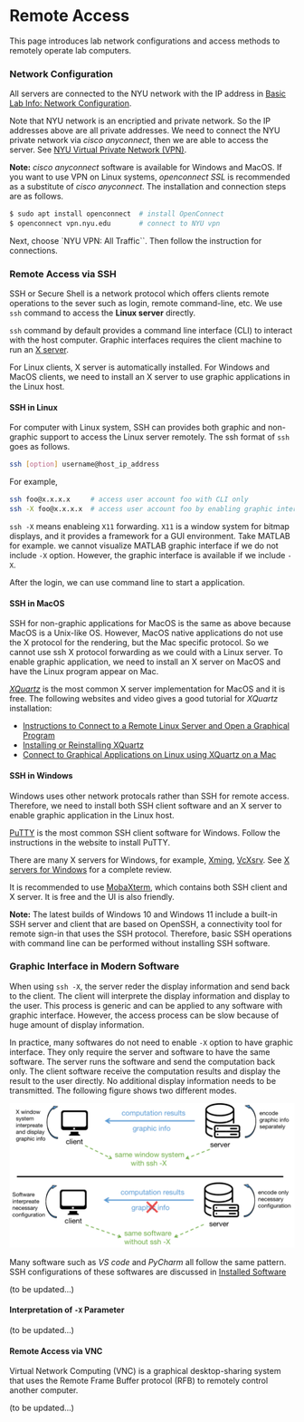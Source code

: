 # Remote Access

This page introduces lab network configurations and access methods to remotely operate lab computers. 



### Network Configuration

All servers are connected to the NYU network with the IP address in [Basic Lab Info: Network Configuration](_pages/basic_lab_info.md#network-configuration). 

Note that NYU network is an encriptied and private network. So the IP addresses above are all private addresses. We need to connect the NYU private network via *cisco anyconnect*, then we are able to access the server. See [NYU Virtual Private Network (VPN)](https://www.nyu.edu/life/information-technology/infrastructure/network-services/vpn.html).

**Note:** *cisco anyconnect* software is available for Windows and MacOS. If you want to use VPN on Linux systems, *openconnect SSL* is recommended as a substitute of *cisco anyconnect*. The installation and connection steps are as follows.

```bash
$ sudo apt install openconnect  # install OpenConnect
$ openconnect vpn.nyu.edu       # connect to NYU vpn
```
Next, choose `NYU VPN: All Traffic``. Then follow the instruction for connections.



### Remote Access via SSH 

SSH or Secure Shell is a network protocol which offers clients remote operations to the sever such as login, remote command-line, etc. We use `ssh` command to access the **Linux server** directly. 

`ssh` command by default provides a command line interface (CLI) to interact with the host computer. Graphic interfaces requires the client machine to run an [X server](https://en.wikipedia.org/wiki/X.Org_Server).

For Linux clients, X server is automatically installed. For Windows and MacOS clients, we need to install an X server to use graphic applications in the Linux host.


#### SSH in Linux

For computer with Linux system, SSH can provides both graphic and non-graphic support to access the Linux server remotely. The ssh format of `ssh` goes as follows.

```bash
ssh [option] username@host_ip_address
```

For example,

```bash
ssh foo@x.x.x.x	 	# access user account foo with CLI only
ssh -X foo@x.x.x.x 	# access user account foo by enabling graphic interfaces.
```

`ssh -X` means enableing `X11` forwarding. `X11` is a window system for bitmap displays, and it provides a framework for a GUI environment. Take MATLAB for example. we cannot visualize MATLAB graphic interface if we do not include `-X` option. However, the graphic interface is available if we include `-X`.

After the login, we can use command line to start a application. 


#### SSH in MacOS

SSH for non-graphic applications for MacOS is the same as above because MacOS is a Unix-like OS. However,  MacOS native applications do not use the X protocol for the rendering, but the Mac specific protocol. So we cannot use ssh X protocol forwarding as we could with a Linux server. To enable graphic application, we need to install an X server on MacOS and have the Linux program appear on Mac. 

[*XQuartz*](https://www.xquartz.org/) is the most common X server implementation for MacOS and it is free. The following websites and video gives a good tutorial for *XQuartz* installation:

- [Instructions to Connect to a Remote Linux Server and Open a Graphical Program](https://princetonuniversity.github.io/PUbootcamp/ssh-instructions/)
- [Installing or Reinstalling XQuartz](https://www.l3harrisgeospatial.com/Support/Self-Help-Tools/Help-Articles/Help-Articles-Detail/ArtMID/10220/ArticleID/23855/Installing-or-Reinstalling-XQuartz-if-Upgrade-to-macOS-1015-Catalina-Causes-Issues)
- [Connect to Graphical Applications on Linux using XQuartz on a Mac](https://www.youtube.com/watch?v=s6e3cqCISaE)


#### SSH in Windows
Windows uses other network protocals rather than SSH for remote access. Therefore, we need to install both SSH client software and an X server to enable graphic application in the Linux host. 

[PuTTY](https://www.putty.org/) is the most common SSH client software for Windows. Follow the instructions in the website to install PuTTY.

There are many X servers for Windows, for example, [Xming](http://www.straightrunning.com/XmingNotes/), [VcXsrv](https://sourceforge.net/projects/vcxsrv/). See [X servers for Windows](https://teamdynamix.umich.edu/TDClient/47/LSAPortal/KB/ArticleDet?ID=1797) for a complete review.

It is recommended to use [MobaXterm](https://mobaxterm.mobatek.net/), which contains both SSH client and X server. It is free and the UI is also friendly.

**Note:** The latest builds of Windows 10 and Windows 11 include a built-in SSH server and client that are based on OpenSSH, a connectivity tool for remote sign-in that uses the SSH protocol. Therefore, basic SSH operations with command line can be performed without installing SSH software.  



### Graphic Interface in Modern Software

When using `ssh -X`, the server reder the display information and send back to the client. The client will interprete the display information and display to the user. This process is generic and can be applied to any software with graphic interface. However, the access process can be slow because of huge amount of display information. 

In practice, many softwares do not need to enable `-X` option to have graphic interface. They only require the server and software to have the same software. The server runs the software and send the computation back only. The client software receive the computation results and display the result to the user directly. No additional display information needs to be transmitted. The following figure shows two different modes. 

![img](../_media/ssh_graphics.png)

Many software such as *VS code* and *PyCharm* all follow the same pattern. SSH configurations of these softwares are discussed in [Installed Software](_pages/installed_software.md)

(to be updated...)


#### Interpretation of `-X` Parameter

(to be updated...)



#### Remote Access via VNC

Virtual Network Computing (VNC) is a graphical desktop-sharing system that uses the Remote Frame Buffer protocol (RFB) to remotely control another computer. 

(to be updated...)



